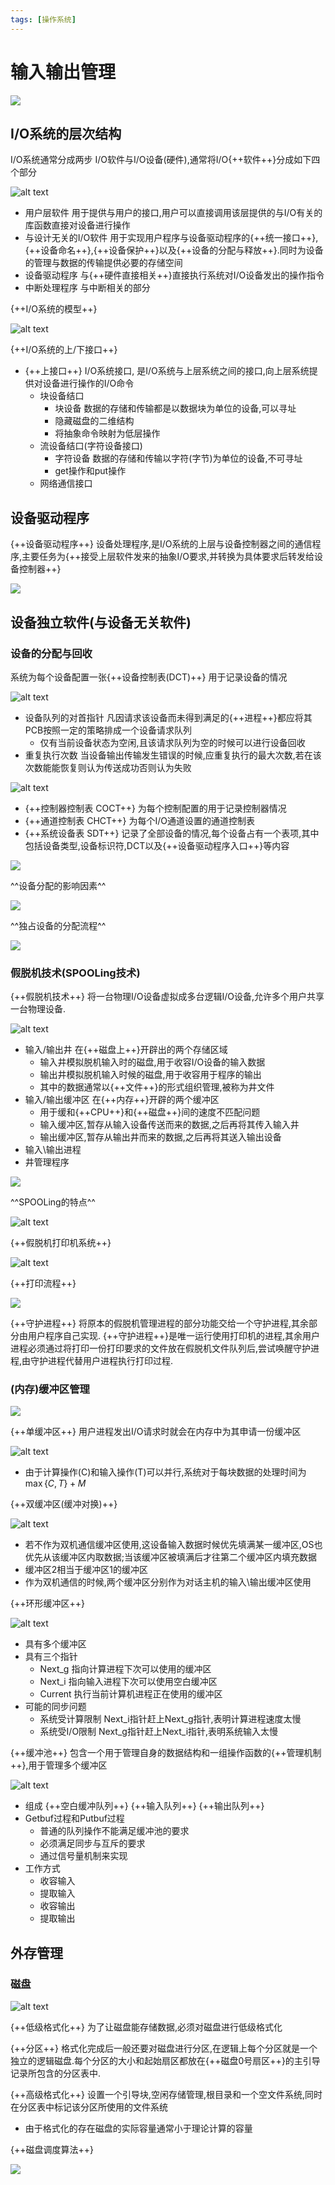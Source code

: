 ```yaml
---
tags: [操作系统]
---
```

# 输入输出管理

![](./images/IO系统的基本功能.png)

## I/O系统的层次结构

I/O系统通常分成两步 I/O软件与I/O设备(硬件),通常将I/O{++软件++}分成如下四个部分

![alt text](./images/IO系统的层次结构.png)

- 用户层软件 用于提供与用户的接口,用户可以直接调用该层提供的与I/O有关的库函数直接对设备进行操作
- 与设计无关的I/O软件  用于实现用户程序与设备驱动程序的{++统一接口++},{++设备命名++},{++设备保护++}以及{++设备的分配与释放++}.同时为设备的管理与数据的传输提供必要的存储空间
- 设备驱动程序 与{++硬件直接相关++}直接执行系统对I/O设备发出的操作指令
- 中断处理程序 与中断相关的部分

{++I/O系统的模型++}

![alt text](./images/I\O系统的模型.png)

{++I/O系统的上/下接口++}

- {++上接口++} I/O系统接口, 是I/O系统与上层系统之间的接口,向上层系统提供对设备进行操作的I/O命令
    - 块设备结口 
        - 块设备 数据的存储和传输都是以数据块为单位的设备,可以寻址
        - 隐藏磁盘的二维结构
        - 将抽象命令映射为低层操作
    - 流设备结口(字符设备接口)
        - 字符设备 数据的存储和传输以字符(字节)为单位的设备,不可寻址
        - get操作和put操作 
    - 网络通信接口 

## 设备驱动程序

{++设备驱动程序++} 设备处理程序,是I/O系统的上层与设备控制器之间的通信程序,主要任务为{++接受上层软件发来的抽象I/O要求,并转换为具体要求后转发给设备控制器++}

![](./images/设备驱动程序.png)

## 设备独立软件(与设备无关软件)

### 设备的分配与回收

系统为每个设备配置一张{++设备控制表(DCT)++} 用于记录设备的情况

![alt text](./images/DCT.png)

- 设备队列的对首指针 凡因请求该设备而未得到满足的{++进程++}都应将其PCB按照一定的策略排成一个设备请求队列
    - 仅有当前设备状态为空闲,且该请求队列为空的时候可以进行设备回收
- 重复执行次数 当设备输出传输发生错误的时候,应重复执行的最大次数,若在该次数能能恢复则认为传送成功否则认为失败

![alt text](./images/与设备相关的数据结构.png)

- {++控制器控制表 COCT++} 为每个控制配置的用于记录控制器情况
- {++通道控制表 CHCT++} 为每个I/O通道设置的通道控制表
- {++系统设备表 SDT++} 记录了全部设备的情况,每个设备占有一个表项,其中包括设备类型,设备标识符,DCT以及{++设备驱动程序入口++}等内容

![](./images/设备数据结构的关系.png)


^^设备分配的影响因素^^

![](./images/设备分配的因素.png)

^^独占设备的分配流程^^

![](./images/独占设备的分配流程.png)

### 假脱机技术(SPOOLing技术)

{++假脱机技术++} 将一台物理I/O设备虚拟成多台逻辑I/O设备,允许多个用户共享一台物理设备.

![alt text](./images/SPOOLing系统组成.png)

- 输入/输出井 在{++磁盘上++}开辟出的两个存储区域
    - 输入井模拟脱机输入时的磁盘,用于收容I/O设备的输入数据
    - 输出井模拟脱机输入时候的磁盘,用于收容用于程序的输出
    - 其中的数据通常以{++文件++}的形式组织管理,被称为井文件
- 输入/输出缓冲区 在{++内存++}开辟的两个缓冲区
    - 用于缓和{++CPU++}和{++磁盘++}间的速度不匹配问题
    - 输入缓冲区,暂存从输入设备传送而来的数据,之后再将其传入输入井
    - 输出缓冲区,暂存从输出井而来的数据,之后再将其送入输出设备
- 输入\输出进程 
- 井管理程序

![](./images/假脱机技术的工作原理.png)

^^SPOOLing的特点^^ 

![alt text](./images/SPOOLing的特点.png)

{++假脱机打印机系统++} 

![alt text](./images/假脱机打印机系统.png)

{++打印流程++}

![](./images/假脱机打印机系统流程.png)

{++守护进程++} 将原本的假脱机管理进程的部分功能交给一个守护进程,其余部分由用户程序自己实现. {++守护进程++}是唯一运行使用打印机的进程,其余用户进程必须通过将打印一份打印要求的文件放在假脱机文件队列后,尝试唤醒守护进程,由守护进程代替用户进程执行打印过程.

### (内存)缓冲区管理

![](./images/缓冲的引入.png)

{++单缓冲区++} 用户进程发出I/O请求时就会在内存中为其申请一份缓冲区

![alt text](./images/单缓冲区.png)

- 由于计算操作(C)和输入操作(T)可以并行,系统对于每块数据的处理时间为 $\max{\{C,T\}}+M$

{++双缓冲区(缓冲对换)++} 

![alt text](./images/双缓冲区.png)

- 若不作为双机通信缓冲区使用,这设备输入数据时候优先填满某一缓冲区,OS也优先从该缓冲区内取数据;当该缓冲区被填满后才往第二个缓冲区内填充数据
- 缓冲区2相当于缓冲区1的缓冲区
- 作为双机通信的时候,两个缓冲区分别作为对话主机的输入\输出缓冲区使用

{++环形缓冲区++}

![alt text](./images/环形缓冲区.png)

- 具有多个缓冲区
- 具有三个指针
    - Next_g 指向计算进程下次可以使用的缓冲区
    - Next_i 指向输入进程下次可以使用空白缓冲区
    - Current 执行当前计算机进程正在使用的缓冲区
- 可能的同步问题
    - 系统受计算限制 Next_i指针赶上Next_g指针,表明计算进程速度太慢
    - 系统受I/O限制 Next_g指针赶上Next_i指针,表明系统输入太慢

{++缓冲池++} 包含一个用于管理自身的数据结构和一组操作函数的{++管理机制++},用于管理多个缓冲区

![alt text](./images/缓冲池.png)

- 组成 {++空白缓冲队列++} {++输入队列++} {++输出队列++}
- Getbuf过程和Putbuf过程
    - 普通的队列操作不能满足缓冲池的要求
    - 必须满足同步与互斥的要求
    - 通过信号量机制来实现
- 工作方式
    - 收容输入
    - 提取输入
    - 收容输出
    - 提取输出

## 外存管理

### 磁盘

![alt text](./images/磁盘的格式化.png)

{++低级格式化++} 为了让磁盘能存储数据,必须对磁盘进行低级格式化

{++分区++} 格式化完成后一般还要对磁盘进行分区,在逻辑上每个分区就是一个独立的逻辑磁盘.每个分区的大小和起始扇区都放在{++磁盘0号扇区++}的主引导记录所包含的分区表中.

{++高级格式化++} 设置一个引导块,空闲存储管理,根目录和一个空文件系统,同时在分区表中标记该分区所使用的文件系统

- 由于格式化的存在磁盘的实际容量通常小于理论计算的容量

{++磁盘调度算法++}

![](./images/磁盘调度算法.png)


